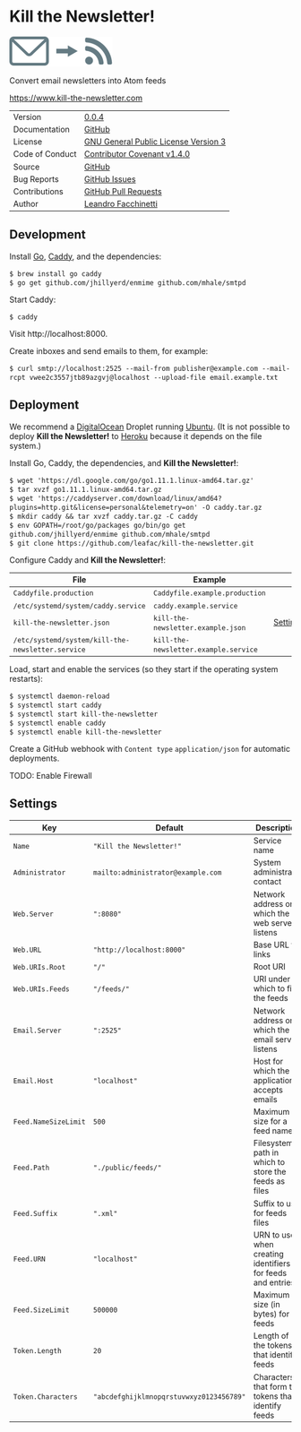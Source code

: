 Kill the Newsletter!
====================

![](envelope-to-feed.svg)

Convert email newsletters into Atom feeds

https://www.kill-the-newsletter.com

|||
|-|-|
| Version | [0.0.4](CHANGELOG.md#004---2018-10-11) |
| Documentation | [GitHub](https://github.com/leafac/kill-the-newsletter#readme) |
| License | [GNU General Public License Version 3](https://gnu.org/licenses/gpl-3.0.txt) |
| Code of Conduct | [Contributor Covenant v1.4.0](http://contributor-covenant.org/version/1/4/) |
| Source | [GitHub](https://github.com/leafac/kill-the-newsletter) |
| Bug Reports | [GitHub Issues](https://github.com/leafac/kill-the-newsletter/issues) |
| Contributions | [GitHub Pull Requests](https://github.com/leafac/kill-the-newsletter/pulls) |
| Author | [Leandro Facchinetti](https://www.leafac.com) |

Development
-----------

Install [Go](https://golang.org), [Caddy](https://caddyserver.com), and the dependencies:

```console
$ brew install go caddy
$ go get github.com/jhillyerd/enmime github.com/mhale/smtpd
```

Start Caddy:

```console
$ caddy
```

Visit http://localhost:8000.

Create inboxes and send emails to them, for example:

```console
$ curl smtp://localhost:2525 --mail-from publisher@example.com --mail-rcpt vwee2c3557jtb89azgvj@localhost --upload-file email.example.txt
```

Deployment
----------

We recommend a [DigitalOcean](https://www.digitalocean.com) Droplet running [Ubuntu](https://www.ubuntu.com). (It is not possible to deploy **Kill the Newsletter!** to [Heroku](https://www.heroku.com/) because it depends on the file system.)

Install Go, Caddy, the dependencies, and **Kill the Newsletter!**:

```console
$ wget 'https://dl.google.com/go/go1.11.1.linux-amd64.tar.gz'
$ tar xvzf go1.11.1.linux-amd64.tar.gz
$ wget 'https://caddyserver.com/download/linux/amd64?plugins=http.git&license=personal&telemetry=on' -O caddy.tar.gz
$ mkdir caddy && tar xvzf caddy.tar.gz -C caddy
$ env GOPATH=/root/go/packages go/bin/go get github.com/jhillyerd/enmime github.com/mhale/smtpd
$ git clone https://github.com/leafac/kill-the-newsletter.git
```

Configure Caddy and **Kill the Newsletter!**:

| File | Example | |
|-|-|-|
| `Caddyfile.production` | `Caddyfile.example.production` | |
| `/etc/systemd/system/caddy.service` | `caddy.example.service` | |
| `kill-the-newsletter.json` | `kill-the-newsletter.example.json` | [Settings](#settings) |
| `/etc/systemd/system/kill-the-newsletter.service` | `kill-the-newsletter.example.service` | |

Load, start and enable the services (so they start if the operating system restarts):

```console
$ systemctl daemon-reload
$ systemctl start caddy
$ systemctl start kill-the-newsletter
$ systemctl enable caddy
$ systemctl enable kill-the-newsletter
```

Create a GitHub webhook with `Content type` `application/json` for automatic deployments.

TODO: Enable Firewall

Settings
--------

| Key | Default | Description |
|-|-|-|
| `Name` | `"Kill the Newsletter!"` | Service name |
| `Administrator` | `mailto:administrator@example.com` | System administrator contact |
| `Web.Server` | `":8080"` | Network address on which the web server listens |
| `Web.URL` | `"http://localhost:8000"` | Base URL for links |
| `Web.URIs.Root` | `"/"` | Root URI |
| `Web.URIs.Feeds` | `"/feeds/"` | URI under which to find the feeds |
| `Email.Server` | `":2525"` | Network address on which the email server listens |
| `Email.Host` | `"localhost"` | Host for which the application accepts emails |
| `Feed.NameSizeLimit` | `500` | Maximum size for a feed name |
| `Feed.Path` | `"./public/feeds/"` | Filesystem path in which to store the feeds as files |
| `Feed.Suffix` | `".xml"` | Suffix to use for feeds files |
| `Feed.URN` | `"localhost"` | URN to use when creating identifiers for feeds and entries |
| `Feed.SizeLimit` | `500000` | Maximum size (in bytes) for feeds |
| `Token.Length` | `20` | Length of the tokens that identify feeds |
| `Token.Characters` | `"abcdefghijklmnopqrstuvwxyz0123456789"` | Characters that form the tokens that identify feeds |
